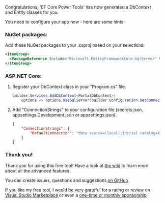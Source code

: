 ﻿Congratulations, 'EF Core Power Tools' has now generated a DbContext and Entity classes for you. 

You need to configure your app now - here are some hints:

### NuGet packages:

Add these NuGet packages to your .csproj based on your selections:

```xml
<ItemGroup>
  <PackageReference Include="Microsoft.EntityFrameworkCore.SqlServer" Version="9.0.5" />
</ItemGroup>
```

### ASP.NET Core:

1. Register your DbContext class in your "Program.cs" file.

    ```csharp
    builder.Services.AddDbContext<PortalDbContext>(
        options => options.UseSqlServer(builder.Configuration.GetConnectionString("DefaultConnection")));
    ```

2. Add "ConnectionStrings" to your configuration file (secrets.json, appsettings.Development.json or appsettings.json).

    ```json
    {
        "ConnectionStrings": {
            "DefaultConnection": "data source=(local);initial catalog=XtremeIdiots.Portal.Repository.Database;integrated security=true;encrypt=false"
        }
    }
    ```

### Thank you!

Thank you for using this free tool! Have a look at [the wiki](https://github.com/ErikEJ/EFCorePowerTools/wiki/Reverse-Engineering) 
to learn more about all the advanced features

You can create issues, questions and suggestions [on GitHub](https://github.com/ErikEJ/EFCorePowerTools/issues)

If you like my free tool, I would be very grateful for a rating or review 
on [Visual Studio Marketplace](https://marketplace.visualstudio.com/items?itemName=ErikEJ.EFCorePowerTools&ssr=false#review-details) 
or even a [one-time or monthly sponsorship](https://github.com/sponsors/ErikEJ?frequency=one-time&sponsor=ErikEJ)
